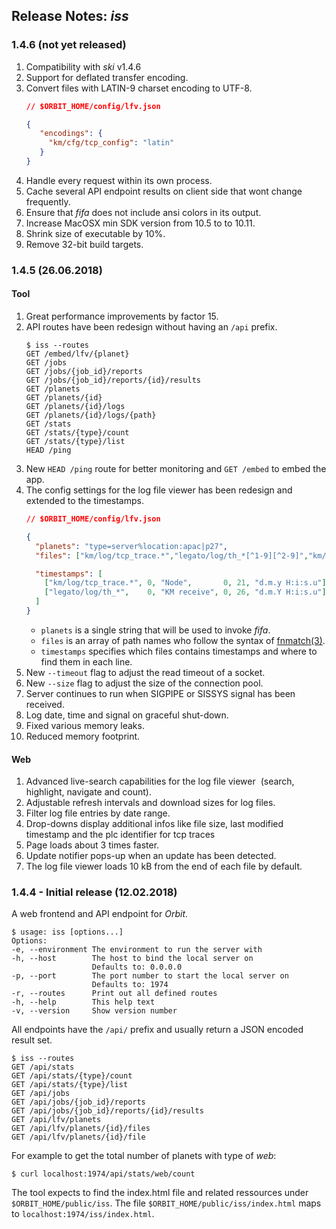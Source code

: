 ## Release Notes: _iss_

### 1.4.6 (not yet released)

1. Compatibility with _ski_ v1.4.6
2. Support for deflated transfer encoding.
3. Convert files with LATIN-9 charset encoding to UTF-8.
   ```json
   // $ORBIT_HOME/config/lfv.json
   
   {
      "encodings": {
        "km/cfg/tcp_config": "latin"
      }
   }
   ```
4. Handle every request within its own process.
5. Cache several API endpoint results on client side that wont change frequently.
5. Ensure that _fifa_ does not include ansi colors in its output.
6. Increase MacOSX min SDK version from 10.5 to to 10.11.
7. Shrink size of executable by 10%.
8. Remove 32-bit build targets.

### 1.4.5 (26.06.2018)

#### Tool

1. Great performance improvements by factor 15.
2. API routes have been redesign without having an `/api` prefix.
   ```
   $ iss --routes
   GET /embed/lfv/{planet}
   GET /jobs
   GET /jobs/{job_id}/reports
   GET /jobs/{job_id}/reports/{id}/results
   GET /planets
   GET /planets/{id}
   GET /planets/{id}/logs
   GET /planets/{id}/logs/{path}
   GET /stats
   GET /stats/{type}/count
   GET /stats/{type}/list
   HEAD /ping
   ```
3. New `HEAD /ping` route for better monitoring and `GET /embed` to embed the app.
4. The config settings for the log file viewer has been redesign and extended to the timestamps.
   ```json
   // $ORBIT_HOME/config/lfv.json
   
   {
     "planets": "type=server%location:apac|p27",
     "files": ["km/log/tcp_trace.*","legato/log/th_*[^1-9][^2-9]","km/cfg/tcp_config"],
   
     "timestamps": [
       ["km/log/tcp_trace.*", 0, "Node",       0, 21, "d.m.y H:i:s.u"],
       ["legato/log/th_*",    0, "KM receive", 0, 26, "d.m.Y H:i:s.u"]
     ]
   }
   ```
   - `planets` is a single string that will be used to invoke _fifa_.
   - `files` is an array of path names who follow the syntax of [fnmatch(3)](http://man7.org/linux/man-pages/man3/fnmatch.3.html).
   - `timestamps` specifies which files contains timestamps and where to find them in each line.
5. New `--timeout` flag to adjust the read timeout of a socket.
6. New `--size` flag to adjust the size of the connection pool.
7. Server continues to run when SIGPIPE or SISSYS signal has been received.
8. Log date, time and signal on graceful shut-down.
9. Fixed various memory leaks.
10. Reduced memory footprint.

#### Web

1. Advanced live-search capabilities for the log file viewer  (search, highlight, navigate and count).
2. Adjustable refresh intervals and download sizes for log files.
3. Filter log file entries by date range.
4. Drop-downs display additional infos like file size, last modified timestamp and the plc identifier for tcp traces
5. Page loads about 3 times faster.
6. Update notifier pops-up when an update has been detected.
7. The log file viewer loads 10 kB from the end of each file by default.

### 1.4.4 - Initial release (12.02.2018)

A web frontend and API endpoint for _Orbit_.

```
$ usage: iss [options...]
Options:
-e, --environment The environment to run the server with
-h, --host        The host to bind the local server on
                  Defaults to: 0.0.0.0
-p, --port        The port number to start the local server on
                  Defaults to: 1974
-r, --routes      Print out all defined routes
-h, --help        This help text
-v, --version     Show version number
```

All endpoints have the `/api/` prefix and usually return a JSON encoded result set.

```
$ iss --routes
GET /api/stats
GET /api/stats/{type}/count
GET /api/stats/{type}/list
GET /api/jobs
GET /api/jobs/{job_id}/reports
GET /api/jobs/{job_id}/reports/{id}/results
GET /api/lfv/planets
GET /api/lfv/planets/{id}/files
GET /api/lfv/planets/{id}/file
```

For example to get the total number of planets with type of _web_:

```
$ curl localhost:1974/api/stats/web/count
```

The tool expects to find the index.html file and related ressources under `$ORBIT_HOME/public/iss`. The file `$ORBIT_HOME/public/iss/index.html` maps to `localhost:1974/iss/index.html`.
